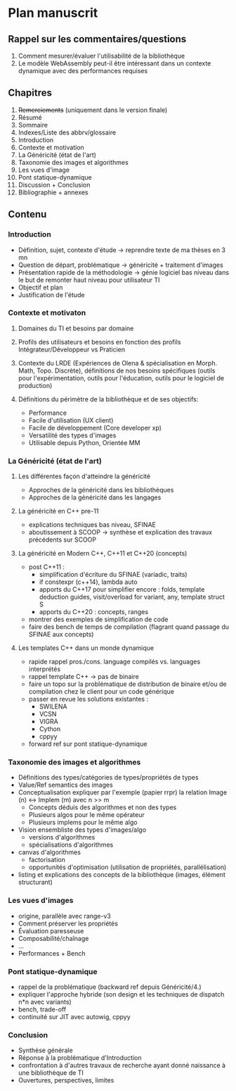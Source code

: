 # Plan manuscrit

## Rappel sur les commentaires/questions

1. Comment mesurer/évaluer l'utilisabilité de la bibliothèque
2. Le modèle WebAssembly peut-il être intéressant dans un contexte dynamique avec des performances requises

## Chapitres

1. ~~Remerciements~~ (uniquement dans le version finale)
2. Résumé
3. Sommaire
4. Indexes/Liste des abbrv/glossaire
5. Introduction
6. Contexte et motivation
7. La Généricité (état de l'art)
8. Taxonomie des images et algorithmes
9. Les vues d'image
10. Pont statique-dynamique
11. Discussion + Conclusion
12. Bibliographie + annexes

## Contenu

### Introduction

* Définition, sujet, contexte d'étude -> reprendre texte de ma thèses en 3 mn
* Question de départ, problématique -> généricité + traitement d'images
* Présentation rapide de la méthodologie -> génie logiciel bas niveau dans le but de remonter haut niveau pour utilisateur TI
* Objectif et plan
* Justification de l'étude

### Contexte et motivaton

1. Domaines du TI et besoins par domaine
2. Profils des utilisateurs et besoins en fonction des profils
   Intégrateur/Développeur vs Praticien
3. Contexte du LRDE (Expériences de Olena & spécialisation en Morph. Math, Topo. Discrète), définitions de nos besoins spécifiques
   (outils pour l'expérimentation, outils pour l'éducation, outils pour le logiciel de production)
4. Définitions du périmètre de la bibliothèque et de ses objectifs:

    * Performance
    * Facile d'utilisation (UX client)
    * Facile de développement (Core developer xp)
    * Versatilité des types d'images
    * Utilisable depuis Python, Orientée MM

### La Généricité (état de l'art)

1. Les différentes façon d'atteindre la généricité

   * Approches de la généricité dans les bibliothèques
   * Approches de la généricité dans les langages

2. La généricité en C++ pre-11

    * explications techniques bas niveau, SFINAE
    * aboutissement à SCOOP -> synthèse et explication des travaux précédents sur SCOOP

3. La généricité en Modern C++, C++11 et C++20 (concepts)

   * post C++11 :
      * simplification d'écriture du SFINAE (variadic, traits)
      * if constexpr (c++14), lambda auto
      * apports du C++17 pour simplifier encore : folds, template deduction guides, visit/overload for variant, any, template <auto V> struct S
      * apports du C++20 : concepts, ranges
   * montrer des exemples de simplification de code
   * faire des bench de temps de compilation (flagrant quand passage du SFINAE aux concepts)

4. Les templates C++ dans un monde dynamique

   * rapide rappel pros./cons. language compilés vs. languages interprétés
   * rappel template C++ -> pas de binaire
   * faire un topo sur la problématique de distribution de binaire et/ou de compilation chez le client pour un code générique
   * passer en revue les solutions existantes :
      * SWILENA
      * VCSN
      * VIGRA
      * Cython
      * cppyy
   * forward ref sur pont statique-dynamique

### Taxonomie des images et algorithmes

* Définitions des types/catégories de types/propriétés de types
* Value/Ref semantics des images
* Conceptualisation expliquer par l'exemple (papier rrpr) la relation Image (n) <-> Implem (m) avec n >> m
  * Concepts déduis des algorithmes et non des types
  * Plusieurs algos pour le même opérateur
  * Plusieurs implems pour le même algo
* Vision ensembliste des types d'images/algo
  * versions d'algorithmes
  * spécialisations d'algorithmes
* canvas d'algorithmes
  * factorisation
  * opportunités d'optimisation (utilisation de propriétés, parallélisation)
* listing et explications des concepts de la bibliothèque (images, élément structurant)

### Les vues d'images

* origine, parallèle avec range-v3
* Comment préserver les propriétés
* Évaluation paresseuse
* Composabilité/chaînage
* ...
* Performances + Bench

### Pont statique-dynamique

* rappel de la problématique (backward ref depuis Généricité/4.)
* expliquer l'approche hybride (son design et les techniques de dispatch n*n avec variants)
* bench, trade-off
* continuité sur JIT avec autowig, cppyy

### Conclusion

* Synthèse générale
* Réponse à la problématique d'Introduction
* confrontation à d'autres travaux de recherche ayant donné naissance à une bibliothèque de TI
* Ouvertures, perspectives, limites
